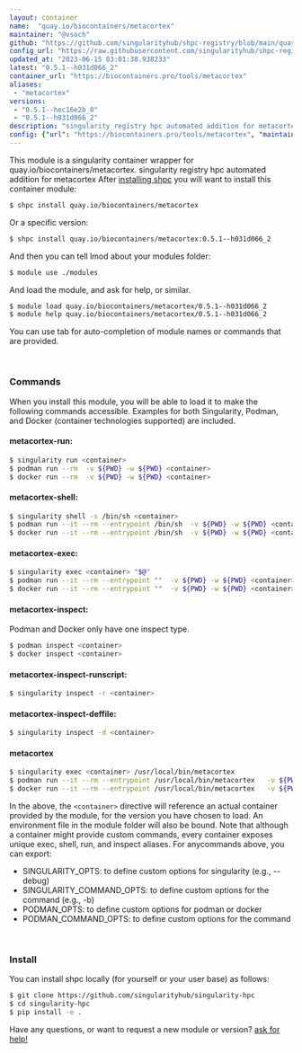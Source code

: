 ```yaml
---
layout: container
name:  "quay.io/biocontainers/metacortex"
maintainer: "@vsoch"
github: "https://github.com/singularityhub/shpc-registry/blob/main/quay.io/biocontainers/metacortex/container.yaml"
config_url: "https://raw.githubusercontent.com/singularityhub/shpc-registry/main/quay.io/biocontainers/metacortex/container.yaml"
updated_at: "2023-06-15 03:01:38.938233"
latest: "0.5.1--h031d066_2"
container_url: "https://biocontainers.pro/tools/metacortex"
aliases:
 - "metacortex"
versions:
 - "0.5.1--hec16e2b_0"
 - "0.5.1--h031d066_2"
description: "singularity registry hpc automated addition for metacortex"
config: {"url": "https://biocontainers.pro/tools/metacortex", "maintainer": "@vsoch", "description": "singularity registry hpc automated addition for metacortex", "latest": {"0.5.1--h031d066_2": "sha256:90bfd16ea85898fb61a6757761b6a0df4377330fdecd11a200b738b6660a778e"}, "tags": {"0.5.1--hec16e2b_0": "sha256:f8dc79c38f7432b2d3a6bd12a2b5439f2568986a63b2259bec0932b424acd7f7", "0.5.1--h031d066_2": "sha256:90bfd16ea85898fb61a6757761b6a0df4377330fdecd11a200b738b6660a778e"}, "docker": "quay.io/biocontainers/metacortex", "aliases": {"metacortex": "/usr/local/bin/metacortex"}}
---
```


This module is a singularity container wrapper for quay.io/biocontainers/metacortex.
singularity registry hpc automated addition for metacortex
After [installing shpc](#install) you will want to install this container module:


```bash
$ shpc install quay.io/biocontainers/metacortex
```

Or a specific version:

```bash
$ shpc install quay.io/biocontainers/metacortex:0.5.1--h031d066_2
```

And then you can tell lmod about your modules folder:

```bash
$ module use ./modules
```

And load the module, and ask for help, or similar.

```bash
$ module load quay.io/biocontainers/metacortex/0.5.1--h031d066_2
$ module help quay.io/biocontainers/metacortex/0.5.1--h031d066_2
```

You can use tab for auto-completion of module names or commands that are provided.

<br>

### Commands

When you install this module, you will be able to load it to make the following commands accessible.
Examples for both Singularity, Podman, and Docker (container technologies supported) are included.

#### metacortex-run:

```bash
$ singularity run <container>
$ podman run --rm  -v ${PWD} -w ${PWD} <container>
$ docker run --rm  -v ${PWD} -w ${PWD} <container>
```

#### metacortex-shell:

```bash
$ singularity shell -s /bin/sh <container>
$ podman run --it --rm --entrypoint /bin/sh  -v ${PWD} -w ${PWD} <container>
$ docker run --it --rm --entrypoint /bin/sh  -v ${PWD} -w ${PWD} <container>
```

#### metacortex-exec:

```bash
$ singularity exec <container> "$@"
$ podman run --it --rm --entrypoint ""  -v ${PWD} -w ${PWD} <container> "$@"
$ docker run --it --rm --entrypoint ""  -v ${PWD} -w ${PWD} <container> "$@"
```

#### metacortex-inspect:

Podman and Docker only have one inspect type.

```bash
$ podman inspect <container>
$ docker inspect <container>
```

#### metacortex-inspect-runscript:

```bash
$ singularity inspect -r <container>
```

#### metacortex-inspect-deffile:

```bash
$ singularity inspect -d <container>
```


#### metacortex

```bash
$ singularity exec <container> /usr/local/bin/metacortex
$ podman run --it --rm --entrypoint /usr/local/bin/metacortex   -v ${PWD} -w ${PWD} <container> -c " $@"
$ docker run --it --rm --entrypoint /usr/local/bin/metacortex   -v ${PWD} -w ${PWD} <container> -c " $@"
```



In the above, the `<container>` directive will reference an actual container provided
by the module, for the version you have chosen to load. An environment file in the
module folder will also be bound. Note that although a container
might provide custom commands, every container exposes unique exec, shell, run, and
inspect aliases. For anycommands above, you can export:

 - SINGULARITY_OPTS: to define custom options for singularity (e.g., --debug)
 - SINGULARITY_COMMAND_OPTS: to define custom options for the command (e.g., -b)
 - PODMAN_OPTS: to define custom options for podman or docker
 - PODMAN_COMMAND_OPTS: to define custom options for the command

<br>

### Install

You can install shpc locally (for yourself or your user base) as follows:

```bash
$ git clone https://github.com/singularityhub/singularity-hpc
$ cd singularity-hpc
$ pip install -e .
```

Have any questions, or want to request a new module or version? [ask for help!](https://github.com/singularityhub/singularity-hpc/issues)